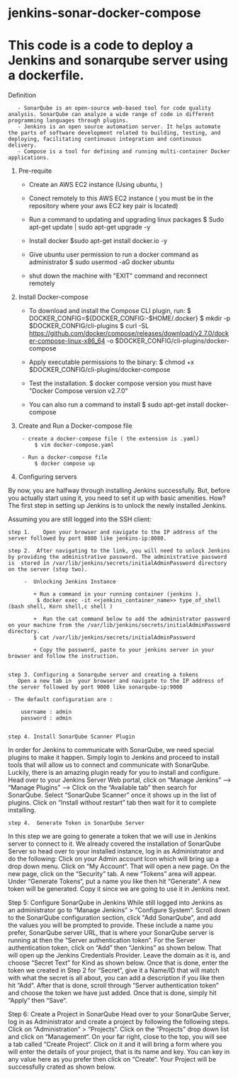 # jenkins-sonar-docker-compose
# This code is a code to deploy a Jenkins and sonarqube server using a dockerfile.

Definition 

       - SonarQube is an open-source web-based tool for code quality analysis. SonarQube can analyze a wide range of code in different programming languages through plugins.
       - Jenkins is an open source automation server. It helps automate the parts of software development related to building, testing, and deploying, facilitating continuous integration and continuous delivery.
       - Compose is a tool for defining and running multi-container Docker applications.

1.  Pre-requite 

    - Create an AWS EC2 instance (Using ubuntu, ) 
    - Conect remotely to this AWS EC2 instance ( you must be in the repository where your aws EC2 key pair is located)
    - Run a command to updating and upgrading linux packages 
        $ Sudo apt-get update | sudo apt-get upgrade -y 

    - Install docker 
        $sudo apt-get install docker.io -y

    - Give ubuntu user permission to run a docker command as administrator 
        $ sudo usermod -aG docker ubuntu

    - shut down the machine with "EXIT" command and reconnect remotely

2. Install Docker-compose
	- To download and install the Compose CLI plugin, run:
        $ DOCKER_CONFIG=${DOCKER_CONFIG:-$HOME/.docker}
        $ mkdir -p $DOCKER_CONFIG/cli-plugins
        $ curl -SL https://github.com/docker/compose/releases/download/v2.7.0/docker-compose-linux-x86_64 -o $DOCKER_CONFIG/cli-plugins/docker-compose
		
	- Apply executable permissions to the binary:
        $ chmod +x $DOCKER_CONFIG/cli-plugins/docker-compose
	
	- Test the installation.
         $ docker compose version
            you must have "Docker Compose version v2.7.0"
    - You can also run a command to install 
         $ sudo apt-get install docker-compose 

3. Create and Run a Docker-compose file 

        - create a docker-compose file ( the extension is .yaml)
            $ vim docker-compose.yaml
         
        - Run a docker-compose file 
            $ docker compose up       

4. Configuring servers 

By now, you are halfway through installing Jenkins successfully. But, before you actually start using it, you need to set it up with basic amenities. How? The first step in setting up Jenkins is to unlock the newly installed Jenkins.

Assuming you are still logged into the SSH client:

    step 1.    Open your browser and navigate to the IP address of the server followed by port 8080 like jenkins-ip:8080.

    step 2.  After navigating to the link, you will need to unlock Jenkins by providing the administrative password. The administrative password is  stored in /var/lib/jenkins/secrets/initialAdminPassword directory on the server (step two).
         
         -  Unlocking Jenkins Instance

            + Run a command in your running container (jenkins ).
             $ docker exec -it <<jenkins_container_name>> type_of_shell (bash shell, Korn shell,c shell ) 

            +  Run the cat command below to add the administrator password on your machine from the /var/lib/jenkins/secrets/initialAdminPassword directory.
            $ cat /var/lib/jenkins/secrets/initialAdminPassword

            + Copy the password, paste to your jenkins server in your browser and follow the instruction.


    step 3. Configuring a Sonarqube server and creating a tokens 
       Open a new tab in  your browser and navigate to the IP address of the server followed by port 9000 like sonarqube-ip:9000 
    
    - The default configuration are :

        username : admin
        password : admin


    step 4. Install SonarQube Scanner Plugin

In order for Jenkins to communicate with SonarQube, we need special plugins to make it happen. Simply login to Jenkins and proceed to install tools that will allow us to connect and communicate with SonarQube. Luckily, there is an amazing plugin ready for you to install and configure. Head over to your Jenkins Server Web portal, click on “Manage Jenkins” --> “Manage Plugins” --> Click on the “Available tab” then search for SonarQube. Select “SonarQube Scanner” once it shows up in the list of plugins. Click on “Install without restart” tab then wait for it to complete installing. 

    step 4.  Generate Token in SonarQube Server

In this step we are going to generate a token that we will use in Jenkins server to connect to it. We already covered the installation of SonarQube Server so head over to your installed instance, log in as Administrator and do the following:
Click on your Admin account Icon which will bring up a drop down menu. Click on “My Account“. That will open a new page. On the new page, click on the “Security” tab. A new “Tokens” area will appear. Under “Generate Tokens“, put a name you like then hit “Generate“. 
  A new token will be generated. Copy it since we are going to use it in Jenkins next.


Step 5: Configure SonarQube in Jenkins
While still logged into Jenkins as an administrator go to “Manage Jenkins” > “Configure System“. Scroll down to the SonarQube configuration section, click "Add SonarQube", and add the values you will be prompted to provide.
These include a name you prefer, SonarQube server URL, that is where your SonarQube server is running at then the “Server authentication token“. For the Server authentication token, click on “Add” then “Jenkins” as shown below.
That will open up the Jenkins Credentials Provider. Leave the domain as it is, and choose “Secret Text” for Kind as shown below. Once that is done, enter the token we created in Step 2 for “Secret“, give it a Name/ID that will match with what the secret is all about, you can add a description if you like then hit “Add“.
After that is done, scroll through “Server authentication token” and choose the token we have just added. Once that is done, simply hit “Apply” then “Save“.


Step 6: Create a Project in SonarQube
Head over to your SonarQube Server, log in as Administrator and create a project by following the following steps. Click on “Administration” > “Projects“. Click on the “Projects” drop down list and click on “Management“. On your far right, close to the top, you will see a tab called “Create Project“.
Click on it and it will bring a form where you will enter the details of your project, that is its name and key. You can key in any value here as you prefer then click on “Create“.
Your Project will be successfully crated as shown below.




    






        
